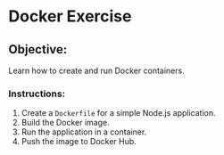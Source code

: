 # Docker Exercise
## Objective:
Learn how to create and run Docker containers.

### Instructions:
1. Create a `Dockerfile` for a simple Node.js application.
2. Build the Docker image.
3. Run the application in a container.
4. Push the image to Docker Hub.
